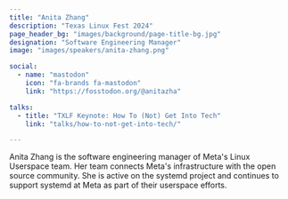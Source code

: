 ```yaml
---
title: "Anita Zhang"
description: "Texas Linux Fest 2024"
page_header_bg: "images/background/page-title-bg.jpg"
designation: "Software Engineering Manager"
image: "images/speakers/anita-zhang.png"

social:
  - name: "mastodon"
    icon: "fa-brands fa-mastodon"
    link: "https://fosstodon.org/@anitazha"

talks:
  - title: "TXLF Keynote: How To (Not) Get Into Tech"
    link: "talks/how-to-not-get-into-tech/"

---
```


Anita Zhang is the software engineering manager of Meta's Linux Userspace team.
Her team connects Meta's infrastructure with the open source community. She is
active on the systemd project and continues to support systemd at Meta as part
of their userspace efforts.
